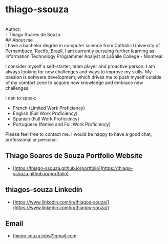 # thiago-ssouza
<br/>
Author:
<br/>
- Thiago Soares de Souza
<br/>
## About me
<br/>
I have a bachelor degree in computer science from Catholic University of Pernambuco, Recife, Brazil. I am currently pursuing further learning as Information Technology Programmer Analyst at LaSalle College - Montreal.

I consider myself a self-starter, team player and proactive person. I am always looking for new challenges and ways to improve my skills. My passion is software development, which drives me to push myself outside of my comfort zone to acquire new knowledge and embrace new challenges.

I can to speak:

- French (Limited Work Proficiency)
- English (Full Work Proficiency)
- Spanish (Full Work Proficiency)
- Portuguese (Native and Full Work Proficiency)

Please feel free to contact me. I would be happy to have a good chat, professional or personal.
<br/>
## Thiago Soares de Souza Portfolio Website
- [https://thiago-ssouza.github.io/portfolio](https://thiago-ssouza.github.io/portfolio)

## thiagos-souza Linkedin
- [https://www.linkedin.com/in/thiagos-souza/](https://www.linkedin.com/in/thiagos-souza/)

## Email
- thiago.souza.jobs@gmail.com
